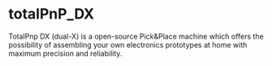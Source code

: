 # totalPnP_DX
 TotalPnp DX (dual-X) is a open-source Pick&amp;Place machine which offers the possibility of assembling your own electronics prototypes at home with maximum precision and reliability. 
